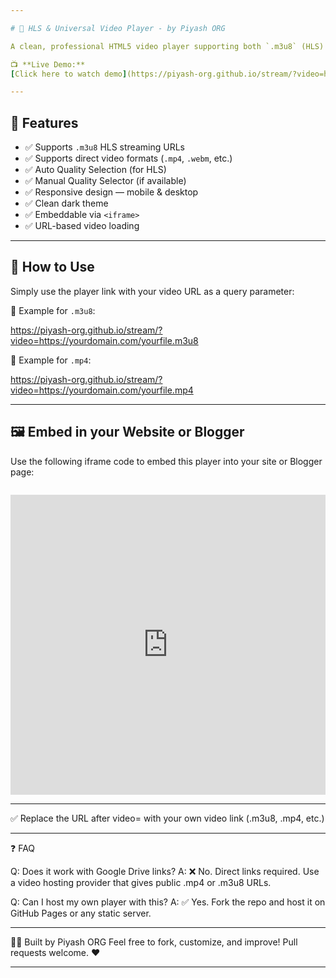 ```yaml
---

# 🔴 HLS & Universal Video Player - by Piyash ORG

A clean, professional HTML5 video player supporting both `.m3u8` (HLS) and direct video formats like `.mp4`. Fully responsive, quality selector enabled (for HLS), and embeddable in any site — including Blogger.

📺 **Live Demo:**  
[Click here to watch demo](https://piyash-org.github.io/stream/?video=https://stream.mux.com/02e6rVmN1V8C2qfeF8hHcfeNRevS4mQkOrWyAPi63OoI.m3u8)

---
```


## 🚀 Features

- ✅ Supports `.m3u8` HLS streaming URLs
- ✅ Supports direct video formats (`.mp4`, `.webm`, etc.)
- ✅ Auto Quality Selection (for HLS)
- ✅ Manual Quality Selector (if available)
- ✅ Responsive design — mobile & desktop
- ✅ Clean dark theme
- ✅ Embeddable via `<iframe>`
- ✅ URL-based video loading

---

## 🔗 How to Use

Simply use the player link with your video URL as a query parameter:

📌 Example for `.m3u8`:

https://piyash-org.github.io/stream/?video=https://yourdomain.com/yourfile.m3u8

📌 Example for `.mp4`:

https://piyash-org.github.io/stream/?video=https://yourdomain.com/yourfile.mp4

---

## 🖼️ Embed in your Website or Blogger

Use the following iframe code to embed this player into your site or Blogger page:

<pre><code>
<iframe
  src="https://piyash-org.github.io/stream/?video=https://yourdomain.com/yourfile.m3u8"
  width="100%"
  height="480"
  frameborder="0"
  allowfullscreen>
</iframe>
</code></pre>

---

✅ Replace the URL after video= with your own video link (.m3u8, .mp4, etc.)


---

❓ FAQ

Q: Does it work with Google Drive links?
A: ❌ No. Direct links required. Use a video hosting provider that gives public .mp4 or .m3u8 URLs.

Q: Can I host my own player with this?
A: ✅ Yes. Fork the repo and host it on GitHub Pages or any static server.


---

🧑‍💻 Built by Piyash ORG
Feel free to fork, customize, and improve! Pull requests welcome. ❤️


---
